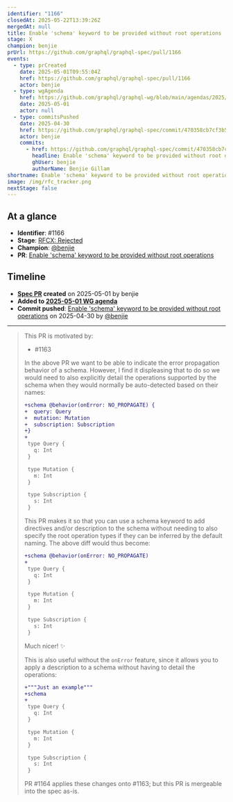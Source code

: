```yaml
---
identifier: "1166"
closedAt: 2025-05-22T13:39:26Z
mergedAt: null
title: Enable 'schema' keyword to be provided without root operations
stage: X
champion: benjie
prUrl: https://github.com/graphql/graphql-spec/pull/1166
events:
  - type: prCreated
    date: 2025-05-01T09:55:04Z
    href: https://github.com/graphql/graphql-spec/pull/1166
    actor: benjie
  - type: wgAgenda
    href: https://github.com/graphql/graphql-wg/blob/main/agendas/2025/05-May/01-wg-primary.md
    date: 2025-05-01
    actor: null
  - type: commitsPushed
    date: 2025-04-30
    href: https://github.com/graphql/graphql-spec/commit/470358cb7cf3b5dc79643a4b5c7d141a30f0fdb5
    actor: benjie
    commits:
      - href: https://github.com/graphql/graphql-spec/commit/470358cb7cf3b5dc79643a4b5c7d141a30f0fdb5
        headline: Enable 'schema' keyword to be provided without root operations
        ghUser: benjie
        authorName: Benjie Gillam
shortname: Enable 'schema' keyword to be provided without root operations
image: /img/rfc_tracker.png
nextStage: false
---
```


## At a glance

- **Identifier**: #1166
- **Stage**: [RFCX: Rejected](https://github.com/graphql/graphql-spec/blob/main/CONTRIBUTING.md#stage-x-rejected)
- **Champion**: [@benjie](https://github.com/benjie)
- **PR**: [Enable 'schema' keyword to be provided without root operations](https://github.com/graphql/graphql-spec/pull/1166)

<!-- BEGIN_CUSTOM_TEXT -->



<!-- END_CUSTOM_TEXT -->

## Timeline

- **[Spec PR](https://github.com/graphql/graphql-spec/pull/1166) created** on 2025-05-01 by benjie
- **Added to [2025-05-01 WG agenda](https://github.com/graphql/graphql-wg/blob/main/agendas/2025/05-May/01-wg-primary.md)**
- **Commit pushed**: [Enable 'schema' keyword to be provided without root operations](https://github.com/graphql/graphql-spec/commit/470358cb7cf3b5dc79643a4b5c7d141a30f0fdb5) on 2025-04-30 by [@benjie](https://github.com/benjie)

<!-- VERBATIM -->

---

> This PR is motivated by:
> 
> - #1163 
> 
> In the above PR we want to be able to indicate the error propagation behavior of a schema. However, I find it displeasing that to do so we would need to also explicitly detail the operations supported by the schema when they would normally be auto-detected based on their names:
> 
> ```diff
> +schema @behavior(onError: NO_PROPAGATE) {
> +  query: Query
> +  mutation: Mutation
> +  subscription: Subscription
> +}
> +
>  type Query {
>    q: Int
>  }
> 
>  type Mutation {
>    m: Int
>  }
> 
>  type Subscription {
>    s: Int
>  }
> ```
> 
> This PR makes it so that you can use a schema keyword to add directives and/or description to the schema without needing to also specify the root operation types if they can be inferred by the default naming. The above diff would thus become:
> 
> ```diff
> +schema @behavior(onError: NO_PROPAGATE)
> +
>  type Query {
>    q: Int
>  }
> 
>  type Mutation {
>    m: Int
>  }
> 
>  type Subscription {
>    s: Int
>  }
> ```
> 
> Much nicer! :sparkles: 
> 
> This is also useful without the `onError` feature, since it allows you to apply a description to a schema without having to detail the operations:
> 
> ```diff
> +"""Just an example"""
> +schema
> +
>  type Query {
>    q: Int
>  }
> 
>  type Mutation {
>    m: Int
>  }
> 
>  type Subscription {
>    s: Int
>  }
> ```
> 
> PR #1164 applies these changes onto #1163; but this PR is mergeable into the spec as-is.

